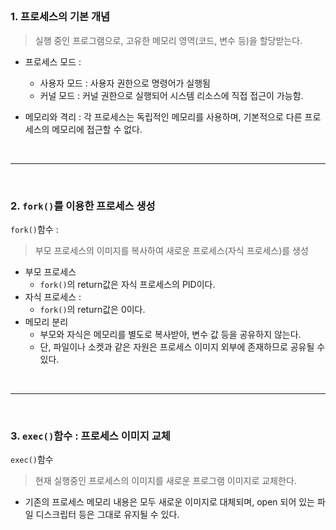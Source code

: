 ##


### 1. 프로세스의 기본 개념
> 실행 중인 프로그램으로, 고유한 메모리 영역(코드, 변수 등)을 할당받는다.

- 프로세스 모드 :
  - 사용자 모드 : 사용자 권한으로 명령어가 실행됨
  - 커널 모드 : 커널 권한으로 실행되어 시스템 리소스에 직접 접근이 가능함.

- 메모리와 격리 : 
    각 프로세스는 독립적인 메모리를 사용하며, 기본적으로 다른 프로세스의 메모리에 접근할 수 없다.


<br>
<hr>
<br>

### 2. `fork()`를 이용한 프로세스 생성

`fork()`함수 : 
> 부모 프로세스의 이미지를 복사하여 새로운 프로세스(자식 프로세스)를 생성
>
- 부모 프로세스
  - `fork()`의 return값은 자식 프로세스의 PID이다.
- 자식 프로세스 :
  - `fork()`의 return값은 0이다.
- 메모리 분리
  - 부모와 자식은 메모리를 별도로 복사받아, 변수 값 등을 공유하지 않는다.
  - 단, 파일이나 소켓과 같은 자원은 프로세스 이미지 외부에 존재하므로 공유될 수 있다.

<br>
<hr>
<br>

### 3. `exec()`함수 : 프로세스 이미지 교체

`exec()`함수
> 현재 실행중인 프로세스의 이미지를 새로운 프로그램 이미지로 교체한다.
- 기존의 프로세스 메모리 내용은 모두 새로운 이미지로 대체되며, open 되어 있는 파일 디스크립터 등은 그대로 유지될 수 있다.

